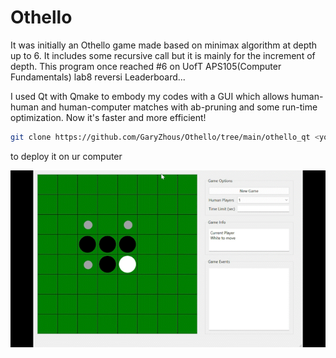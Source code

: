 # Othello
It was initially an Othello game made based on minimax algorithm at depth up to 6. It includes some recursive call but it is mainly for the increment of depth.
This program once reached #6 on UofT APS105(Computer Fundamentals) lab8 reversi Leaderboard...

I used Qt with Qmake to embody my codes with a GUI which allows human-human and human-computer matches with ab-pruning and some run-time optimization. Now it's faster and more efficient!
```sh
git clone https://github.com/GaryZhous/Othello/tree/main/othello_qt <your project file>
```

to deploy it on ur computer

![](https://github.com/GaryZhous/Othello/blob/main/othello.gif)
